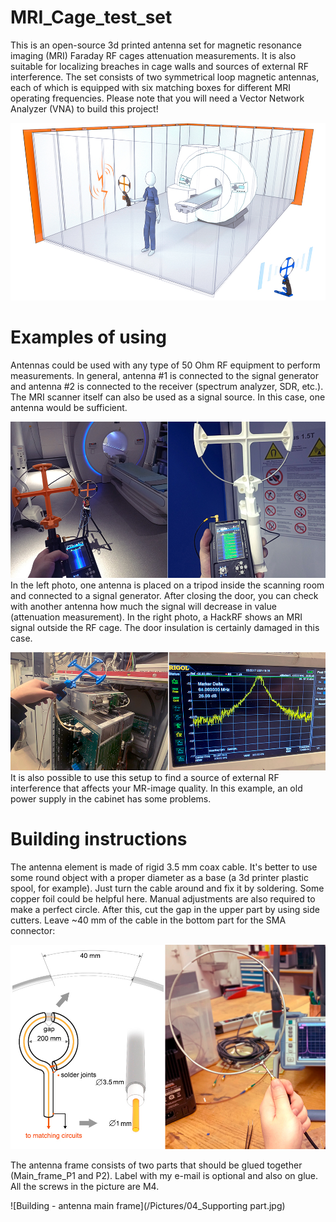 # MRI_Cage_test_set
This is an open-source 3d printed antenna set for magnetic resonance imaging (MRI) Faraday RF cages attenuation measurements. It is also suitable for localizing breaches in cage walls and sources of external RF interference. The set consists of two symmetrical loop magnetic antennas, each of which is equipped with six matching boxes for different MRI operating frequencies. Please note that you will need a Vector Network Analyzer (VNA) to build this project!

![Antenna set example picture](/Pictures/01_Cage.jpg)


# Examples of using
Antennas could be used with any type of 50 Ohm RF equipment to perform measurements. In general, antenna #1 is connected to the signal generator and antenna #2 is connected to the receiver (spectrum analyzer, SDR, etc.). The MRI scanner itself can also be used as a signal source. In this case, one antenna would be sufficient.

![Measurements example picture](/Pictures/02_Tests.jpg)
In the left photo, one antenna is placed on a tripod inside the scanning room and connected to a signal generator. After closing the door, you can check with another antenna how much the signal will decrease in value (attenuation measurement). In the right photo, a HackRF shows an MRI signal outside the RF cage. The door insulation is certainly  damaged in this case.

![Interference example picture](/Pictures/02_Tests2.jpg)
It is also possible to use this setup to find a source of external RF interference that affects your MR-image quality. In this example, an old power supply in the cabinet has some problems.


# Building instructions
The antenna element is made of rigid 3.5 mm coax cable. It's better to use some round object with a proper diameter as a base (a 3d printer plastic spool, for example). Just turn the cable around and fix it by soldering. Some copper foil could be helpful here. Manual adjustments are also required to make a perfect circle. After this, cut the gap in the upper part by using side cutters. Leave ~40 mm of the cable in the bottom part for the SMA connector:

![Building - antenna element](/Pictures/03_Antenna-element.jpg)

The antenna frame consists of two parts that should be glued together (Main_frame_P1 and P2). Label with my e-mail is optional and also on glue. All the screws in the picture are M4.

![Building - antenna main frame](/Pictures/04_Supporting part.jpg)
